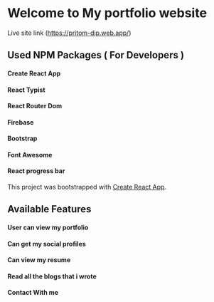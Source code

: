 # Welcome to My portfolio website 

Live site link (https://pritom-dip.web.app/)


## Used NPM Packages ( For Developers )

#### Create React App
#### React Typist
#### React Router Dom
#### Firebase
#### Bootstrap
#### Font Awesome
#### React progress bar

This project was bootstrapped with [Create React App](https://github.com/facebook/create-react-app).

## Available Features

#### User can view my portfolio
#### Can get my social profiles 
#### Can view my resume
#### Read all the blogs that i wrote
#### Contact With me